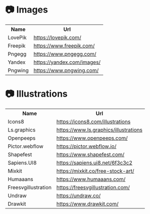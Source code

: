 <!-- images -->
<h1 align="left">📷 Images</h1>

<table>

  <tr>
    <th>Name</th>
    <th>Url</th>
  </tr>

  <tr>
    <td>LovePik</td>
    <td>
        <a href="https://lovepik.com/" target="_blank">https://lovepik.com/</a>
    </td>
  </tr>

   <tr>
    <td>Freepik</td>
    <td>
        <a href="https://www.freepik.com/" target="_blank">https://www.freepik.com/</a>
    </td>
  </tr>

   <tr>
    <td>Pngegg</td>
    <td>
        <a href="https://www.pngegg.com/" target="_blank">https://www.pngegg.com/</a>
    </td>
  </tr>

   <tr>
    <td>Yandex</td>
    <td>
        <a href="https://yandex.com/images/" target="_blank">https://yandex.com/images/</a>
    </td>
  </tr>

   <tr>
    <td>Pngwing</td>
    <td>
        <a href="https://www.pngwing.com/" target="_blank">https://www.pngwing.com/</a>
    </td>
  </tr>
  
</table>

<!-- illustrations -->
<h1 align="left">📷 Illustrations</h1>

<table>

  <tr>
    <th>Name</th>
    <th>Url</th>
  </tr>

  <tr>
    <td>Icons8</td>
    <td>
        <a href="https://icons8.com/illustrations" target="_blank">https://icons8.com/illustrations</a>
    </td>
  </tr>

  <tr>
    <td>Ls.graphics</td>
    <td>
        <a href="https://www.ls.graphics/illustrations" target="_blank">https://www.ls.graphics/illustrations</a>
    </td>
  </tr>

  <tr>
    <td>Openpeeps</td>
    <td>
        <a href="https://www.openpeeps.com/" target="_blank">https://www.openpeeps.com/</a>
    </td>
  </tr>

  <tr>
    <td>Pictor.webflow</td>
    <td>
        <a href="https://pictor.webflow.io/" target="_blank">https://pictor.webflow.io/</a>
    </td>
  </tr>

  <tr>
    <td>Shapefest</td>
    <td>
        <a href="https://www.shapefest.com/" target="_blank">https://www.shapefest.com/</a>
    </td>
  </tr>
  
   <tr>
    <td>Sapiens.UI8</td>
    <td>
        <a href="https://sapiens.ui8.net/6f3c3c2" target="_blank">https://sapiens.ui8.net/6f3c3c2</a>
    </td>
  </tr>

   <tr>
    <td>Mixkit</td>
    <td>
        <a href="https://mixkit.co/free-stock-art/" target="_blank">https://mixkit.co/free-stock-art/</a>
    </td>
  </tr>

   <tr>
    <td>Humaaans</td>
    <td>
        <a href="https://www.humaaans.com/" target="_blank">https://www.humaaans.com/</a>
    </td>
  </tr>

   <tr>
    <td>Freesvgillustration</td>
    <td>
        <a href="https://freesvgillustration.com/" target="_blank">https://freesvgillustration.com/</a>
    </td>
  </tr>

   <tr>
    <td>Undraw</td>
    <td>
        <a href="https://undraw.co/" target="_blank">https://undraw.co/</a>
    </td>
  </tr>

   <tr>
    <td>Drawkit</td>
    <td>
        <a href="https://www.drawkit.com/" target="_blank">https://www.drawkit.com/</a>
    </td>
  </tr>

  
  
</table>
